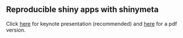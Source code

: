 ## Reproducible shiny apps with shinymeta

Click [here](https://talks.cpsievert.me/20200129/shinymeta.key) for keynote presentation (recommended) and [here](https://talks.cpsievert.me/20200129/shinymeta.pdf) for a pdf version.
